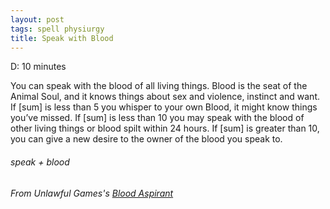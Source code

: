 ```yaml
---
layout: post
tags: spell physiurgy
title: Speak with Blood
---
```

D: 10 minutes

You can speak with the blood of all living things. Blood is the seat of the Animal Soul, and it knows things about sex and violence, instinct and want. If [sum] is less than 5 you whisper to your own Blood, it might know things you’ve missed. If [sum] is less than 10 you may speak with the blood of other living things or blood spilt within 24 hours. If [sum] is greater than 10, you can give a new desire to the owner of the blood you speak to. 
 
###### speak + blood
###### From Unlawful Games's [Blood Aspirant](https://unlawfulgames.blogspot.com/2019/08/glog-blood-aspirant.html)
